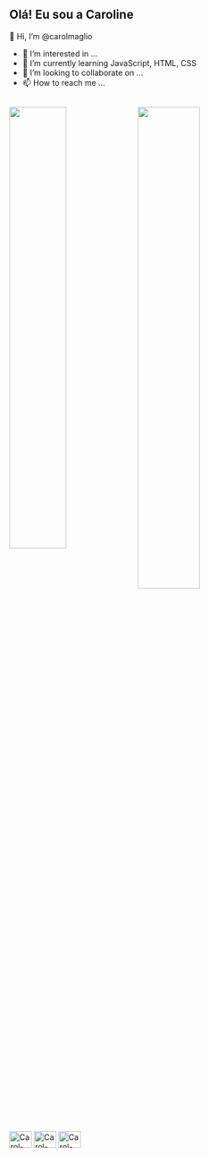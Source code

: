 ## Olá! Eu sou a Caroline

👋 Hi, I’m @carolmaglio
- 👀 I’m interested in ...
- 🌱 I’m currently learning JavaScript, HTML, CSS
- 💞️ I’m looking to collaborate on ...
- 📫 How to reach me ...

## 
<div>
  <img align="left" width="45%" src="https://github-readme-stats.vercel.app/api?username=carolmaglio&show_icons=true&theme=dracula"/> 
  <img align="left" width="47%" src="https://github-readme-stats.vercel.app/api/top-langs/?username=carolmaglio&layout=compact&theme=dracula"/>
</div>

<br><br><br><br><br><br><br>
 
<div style="display: inline_block"><br> 
  <img align="center" alt="Carol-Js" height="30" width="40" src="https://cdn.jsdelivr.net/gh/devicons/devicon/icons/javascript/javascript-original.svg">
  <img align="center" alt="Carol-HTML" height="30" width="40" src="https://cdn.jsdelivr.net/gh/devicons/devicon/icons/css3/css3-original.svg">
  <img align="center" alt="Carol-CSS" height="30" width="40" src="https://cdn.jsdelivr.net/gh/devicons/devicon/icons/html5/html5-original.svg">
</div>

##



<!---
carolmaglio/carolmaglio is a ✨ special ✨ repository because its `README.md` (this file) appears on your GitHub profile.
You can click the Preview link to take a look at your changes.
--->

